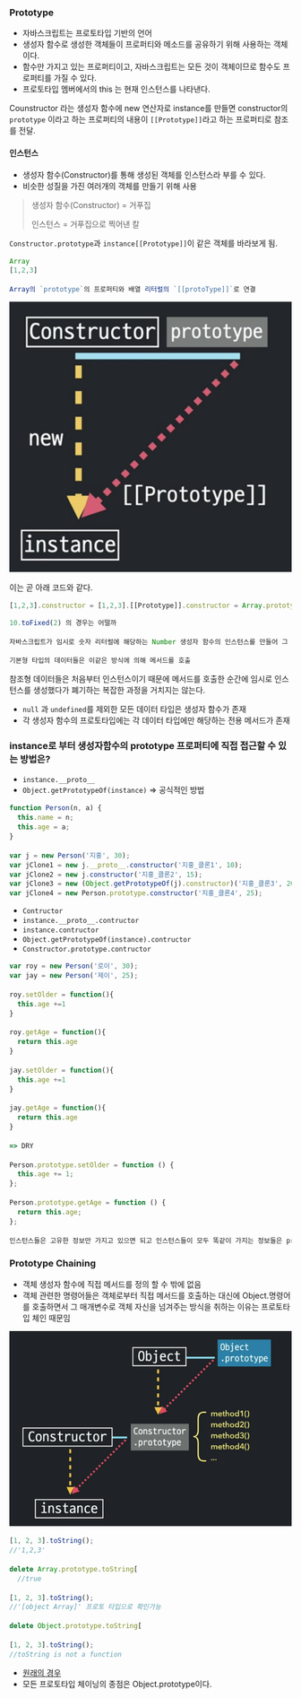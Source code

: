 ### **Prototype**

- 자바스크립트는 프로토타입 기반의 언어
- 생성자 함수로 생성한 객체들이 프로퍼티와 메소드를 공유하기 위해 사용하는 객체이다.
- 함수만 가지고 있는 프로퍼티이고, 자바스크립트는 모든 것이 객체이므로 함수도 프로퍼티를 가질 수 있다.
- 프로토타입 멤버에서의 this 는 현재 인스턴스를 나타낸다.

Counstructor 라는 생성자 함수에 new 연산자로 instance를 만들면 constructor의 `prototype` 이라고 하는 프로퍼티의 내용이 `[[Prototype]]`라고 하는 프로퍼티로 참조를 전달.

#### **인스턴스**

- 생성자 함수(Constructor)를 통해 생성된 객체를 인스턴스라 부를 수 있다.
- 비슷한 성질을 가진 여러개의 객체를 만들기 위해 사용

> 생성자 함수(Constructor) = 거푸집
>
> 인스턴스 = 거푸집으로 찍어낸 칼

`Constructor.prototype`과 `instance[[Prototype]]`이 같은 객체를 바라보게 됨.

```js
Array
[1,2,3]

Array의 `prototype`의 프로퍼티와 배열 리터럴의 `[[protoType]]`로 연결
```

<img src="../public/image/prototype.png"/>

이는 곧 아래 코드와 같다.

```js
[1,2,3].constructor = [1,2,3].[[Prototype]].constructor = Array.prototype.constructor = Array
```

```js
10.toFixed(2) 의 경우는 어떨까

자바스크립트가 임시로 숫자 리터럴에 해당하는 Number 생성자 함수의 인스턴스를 만들어 그 프로토타입에 있는 메서드를 적용해서 원하는 결과를 얻게 한다음에 다시 인스턴스를 제거하는 식으로 동작

기본형 타입의 데이터들은 이같은 방식에 의해 메서드를 호출
```

참조형 데이터들은 처음부터 인스턴스이기 때문에 메서드를 호출한 순간에 임시로 인스턴스를 생성했다가 폐기하는 복잡한 과정을 거치지는 않는다.

- `null` 과 `undefined`를 제외한 모든 데이터 타입은 생성자 함수가 존재
- 각 생성자 함수의 프로토타입에는 각 데이터 타입에만 해당하는 전용 메서드가 존재

### **instance로 부터 생성자함수의 prototype 프로퍼티에 직접 접근할 수 있는 방법은?**

- `instance.__proto__`
- `Object.getPrototypeOf(instance)` => 공식적인 방법

```js
function Person(n, a) {
  this.name = n;
  this.age = a;
}

var j = new Person('지홍', 30);
var jClone1 = new j.__proto__.constructor('지홍_클론1', 10);
var jClone2 = new j.constructor('지홍_클론2', 15);
var jClone3 = new (Object.getPrototypeOf(j).constructor)('지홍_클론3', 20);
var jClone4 = new Person.prototype.constructor('지홍_클론4', 25);
```

- `Contructor`
- `instance.__proto__.contructor`
- `instance.contructor`
- `Object.getPrototypeOf(instance).contructor`
- `Constructor.prototype.contructor`

```js
var roy = new Person('로이', 30);
var jay = new Person('제이', 25);

roy.setOlder = function(){
  this.age +=1
}

roy.getAge = function(){
  return this.age
}

jay.setOlder = function(){
  this.age +=1
}

jay.getAge = function(){
  return this.age
}

=> DRY

Person.prototype.setOlder = function () {
  this.age += 1;
};

Person.prototype.getAge = function () {
  return this.age;
};

인스턴스들은 고유한 정보만 가지고 있으면 되고 인스턴스들이 모두 똑같이 가지는 정보들은 prototype으로 보내기 메모리 사용 최적화!
```

### **Prototype Chaining**

- 객체 생성자 함수에 직접 메서드를 정의 할 수 밖에 없음
- 객체 관련한 명령어들은 객체로부터 직접 메서드를 호출하는 대신에 Object.명령어를 호출하면서 그 매개변수로 객체 자신을 넘겨주는 방식을 취하는 이유는 프로토타입 체인 때문임

<img src="../public/image/prototypeChain.png"/>

```js
[1, 2, 3].toString();
//'1,2,3'

delete Array.prototype.toString[
  //true

[1, 2, 3].toString();
//'[object Array]' 프로토 타입으로 확인가능

delete Object.prototype.toString[

[1, 2, 3].toString();
//toString is not a function
```

- [원래의 경우](../public/image/protoTypeChain2.png)
- 모든 프로토타입 체이닝의 종점은 Object.prototype이다.
